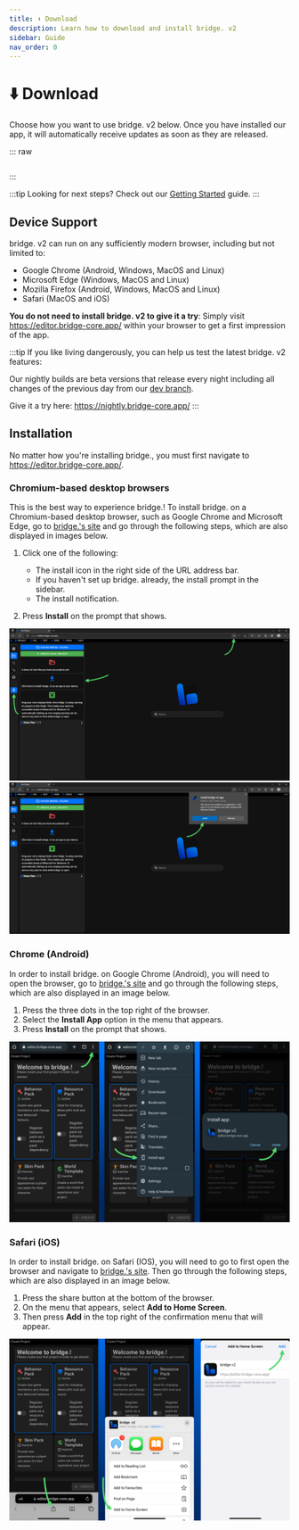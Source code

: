 ```yaml
---
title: ⬇️ Download
description: Learn how to download and install bridge. v2
sidebar: Guide
nav_order: 0
---
```


# ⬇️ Download

Choose how you want to use bridge. v2 below. Once you have installed our app, it will automatically receive updates as soon as they are released.

::: raw

<script setup>
import Downloads from "../../.vitepress/theme/components/Downloads/Downloads.vue"
</script>

<!-- Add a bit of extra space before download buttons -->
<div style="margin-top: 2em;"/>
<Downloads  />
:::

:::tip
Looking for next steps? Check out our [Getting Started](/guide/) guide.
:::

## Device Support

bridge. v2 can run on any sufficiently modern browser, including but not limited to:

-   Google Chrome (Android, Windows, MacOS and Linux)
-   Microsoft Edge (Windows, MacOS and Linux)
-   Mozilla Firefox (Android, Windows, MacOS and Linux)
-   Safari (MacOS and iOS)

**You do not need to install bridge. v2 to give it a try**: Simply visit https://editor.bridge-core.app/ within your browser to get a first impression of the app.

:::tip
If you like living dangerously, you can help us test the latest bridge. v2 features:

Our nightly builds are beta versions that release every night including all changes of the previous day from our [dev branch](https://github.com/bridge-core/editor/tree/dev).

Give it a try here: https://nightly.bridge-core.app/
:::

## Installation <Badge type="tip" text="Web App Only"/>

No matter how you're installing bridge., you must first navigate to https://editor.bridge-core.app/.

### Chromium-based desktop browsers

This is the best way to experience bridge.! To install bridge. on a Chromium-based desktop browser, such as Google Chrome and Microsoft Edge, go to [bridge.'s site](https://editor.bridge-core.app/) and go through the following steps, which are also displayed in images below.

1. Click one of the following:

    - The install icon in the right side of the URL address bar.
    - If you haven't set up bridge. already, the install prompt in the sidebar.
    - The install notification.

2. Press **Install** on the prompt that shows.

![screenshot showing first step of installation](./desktop-installation-1.png)
![screenshot showing second step of installation](./desktop-installation-2.png)

### Chrome (Android)

In order to install bridge. on Google Chrome (Android), you will need to open the browser, go to [bridge.'s site](https://editor.bridge-core.app/) and go through the following steps, which are also displayed in an image below.

1. Press the three dots in the top right of the browser.
2. Select the **Install App** option in the menu that appears.
3. Press **Install** on the prompt that shows.

![screenshots showing step by step installation on android](./android-installation.png)

### Safari (iOS)

In order to install bridge. on Safari (IOS), you will need to go to first open the browser and navigate to [bridge.'s site](https://editor.bridge-core.app/). Then go through the following steps, which are also displayed in an image below.

1. Press the share button at the bottom of the browser.
2. On the menu that appears, select **Add to Home Screen**.
3. Then press **Add** in the top right of the confirmation menu that will appear.

![screenshots showing step by step installation on ios](./ios-installation.png)

